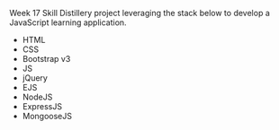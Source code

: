 Week 17 Skill Distillery project leveraging the stack below to develop a JavaScript learning application.

  - HTML
  - CSS
  - Bootstrap v3
  - JS
  - jQuery
  - EJS
  - NodeJS
  - ExpressJS
  - MongooseJS
